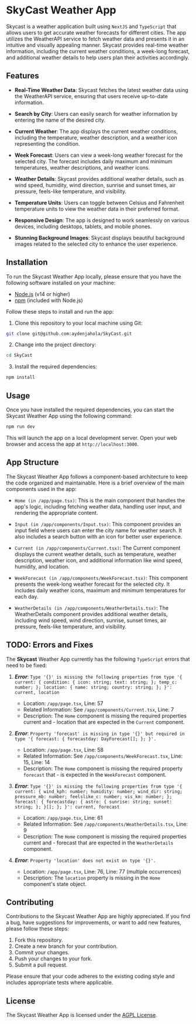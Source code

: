 # SkyCast Weather App

Skycast is a weather application built using `NextJS` and `TypeScript` that allows users to get accurate weather forecasts for different cities. The app utilizes the WeatherAPI service to fetch weather data and presents it in an intuitive and visually appealing manner. Skycast provides real-time weather information, including the current weather conditions, a week-long forecast, and additional weather details to help users plan their activities accordingly.

## Features

- **Real-Time Weather Data**: Skycast fetches the latest weather data using the WeatherAPI service, ensuring that users receive up-to-date information.

- **Search by City**: Users can easily search for weather information by entering the name of the desired city.

- **Current Weather**: The app displays the current weather conditions, including the temperature, weather description, and a weather icon representing the condition.

- **Week Forecast**: Users can view a week-long weather forecast for the selected city. The forecast includes daily maximum and minimum temperatures, weather descriptions, and weather icons.

- **Weather Details**: Skycast provides additional weather details, such as wind speed, humidity, wind direction, sunrise and sunset times, air pressure, feels-like temperature, and visibility.

- **Temperature Units**: Users can toggle between Celsius and Fahrenheit temperature units to view the weather data in their preferred format.

- **Responsive Design**: The app is designed to work seamlessly on various devices, including desktops, tablets, and mobile phones.

- **Stunning Background Images**: Skycast displays beautiful background images related to the selected city to enhance the user experience.

## Installation

To run the Skycast Weather App locally, please ensure that you have the following software installed on your machine:

- [Node.js](https://nodejs.org/en/) (v14 or higher)
- [npm](https://www.npmjs.com/) (included with Node.js)

Follow these steps to install and run the app:

1. Clone this repository to your local machine using Git:

```bash
git clone git@github.com:aydenjahola/SkyCast.git
```

2. Change into the project directory:
```bash
cd SkyCast
```

3. Install the required dependencies:
```bash
npm install
```

## Usage
Once you have installed the required dependencies, you can start the Skycast Weather App using the following command:

```bash
npm run dev
```
This will launch the app on a local development server. Open your web browser and access the app at `http://localhost:3000`.

## App Structure

The Skycast Weather App follows a component-based architecture to keep the code organized and maintainable. Here is a brief overview of the main components used in the app:

- `Home (in /app/page.tsx)`: This is the main component that handles the app's logic, including fetching weather data, handling user input, and rendering the appropriate content.

- `Input (in /app/components/Input.tsx)`: This component provides an input field where users can enter the city name for weather search. It also includes a search button with an icon for better user experience.

- `Current (in /app/components/Current.tsx)`: The Current component displays the current weather details, such as temperature, weather description, weather icon, and additional information like wind speed, humidity, and location.

- `WeekForecast (in /app/components/WeekForecast.tsx)`: This component presents the week-long weather forecast for the selected city. It includes daily weather icons, maximum and minimum temperatures for each day.

- `WeatherDetails (in /app/components/WeatherDetails.tsx)`: The WeatherDetails component provides additional weather details, including wind speed, wind direction, sunrise, sunset times, air pressure, feels-like temperature, and visibility.

## TODO: Errors and Fixes

The **Skycast** Weather App currently has the following `TypeScript` errors that need to be fixed:

1. ***Error***: `Type '{}' is missing the following properties from type '{ current: { condition: { icon: string; text: string; }; temp_c: number; }; location: { name: string; country: string; }; }': current, location`

    - Location: `/app/page.tsx`, Line: 57
    - Related Information: See `/app/components/Current.tsx`, Line: 7
    - Description: The `Home` component is missing the required properties current and - location that are expected in the `Current` component.

2. ***Error***: `Property 'forecast' is missing in type '{}' but required in type '{ forecast: { forecastday: DayForecast[]; }; }'.`

    - Location: `/app/page.tsx`, Line: 58
    - Related Information: See `/app/components/WeekForecast.tsx`, Line: 15, Line: 14
    - Description: The `Home` component is missing the required property `forecast` that - is expected in the `WeekForecast` component.

3. ***Error***: `Type '{}' is missing the following properties from type '{ current: { wind_kph: number; humidity: number; wind_dir: string; pressure_mb: number; feelslike_c: number; vis_km: number; }; forecast: { forecastday: { astro: { sunrise: string; sunset: string; }; }[]; }; }': current, forecast`

    - Location: `/app/page.tsx`, Line: 61
    - Related Information: See `/app/components/WeatherDetails.tsx`, Line: 9
    - Description: The `Home` component is missing the required properties current and - forecast that are expected in the `WeatherDetails` component.

4. ***Error***: `Property 'location' does not exist on type '{}'.`

    - Location: `/app/page.tsx`, Line: 76, Line: 77 (multiple occurrences)
    - Description: The `location` property is missing in the `Home` component's state object.







## Contributing

Contributions to the Skycast Weather App are highly appreciated. If you find a bug, have suggestions for improvements, or want to add new features, please follow these steps:

1. Fork this repository.
2. Create a new branch for your contribution.
3. Commit your changes.
4. Push your changes to your fork.
5. Submit a pull request.

Please ensure that your code adheres to the existing coding style and includes appropriate tests where applicable.

## License
The Skycast Weather App is licensed under the [AGPL License](LICENSE). 